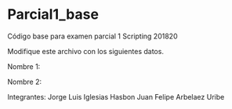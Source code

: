 ﻿# Parcial1_base
Código base para examen parcial 1 Scripting 201820

Modifique este archivo con los siguientes datos.

Nombre 1: 

Nombre 2: 


Integrantes:
Jorge Luis Iglesias Hasbon
Juan Felipe Arbelaez Uribe